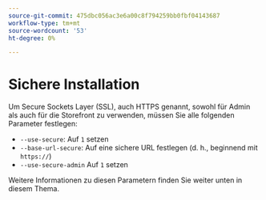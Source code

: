 ```yaml
---
source-git-commit: 475dbc056ac3e6a00c8f794259bb0fbf04143687
workflow-type: tm+mt
source-wordcount: '53'
ht-degree: 0%

---
```

# Sichere Installation

Um Secure Sockets Layer (SSL), auch HTTPS genannt, sowohl für Admin als auch für die Storefront zu verwenden, müssen Sie alle folgenden Parameter festlegen:

* `--use-secure`: Auf `1` setzen
* `--base-url-secure`: Auf eine sichere URL festlegen (d. h., beginnend mit `https://`)
* `--use-secure-admin` Auf `1` setzen

Weitere Informationen zu diesen Parametern finden Sie weiter unten in diesem Thema.
